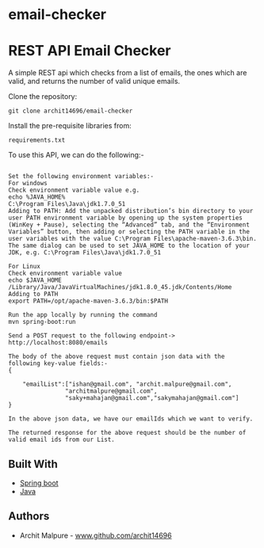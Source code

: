 # email-checker
# REST API Email Checker

A simple REST api which checks from a list of emails, the ones which are valid, and returns the number of valid unique emails.

Clone the repository:

```
git clone archit14696/email-checker

```

Install the pre-requisite libraries from:

```
requirements.txt
```

To use this API, we can do the following:-

```

Set the following environment variables:-
For windows
Check environment variable value e.g.
echo %JAVA_HOME% 
C:\Program Files\Java\jdk1.7.0_51
Adding to PATH: Add the unpacked distribution’s bin directory to your user PATH environment variable by opening up the system properties (WinKey + Pause), selecting the “Advanced” tab, and the “Environment Variables” button, then adding or selecting the PATH variable in the user variables with the value C:\Program Files\apache-maven-3.6.3\bin. The same dialog can be used to set JAVA_HOME to the location of your JDK, e.g. C:\Program Files\Java\jdk1.7.0_51

For Linux
Check environment variable value
echo $JAVA_HOME
/Library/Java/JavaVirtualMachines/jdk1.8.0_45.jdk/Contents/Home
Adding to PATH
export PATH=/opt/apache-maven-3.6.3/bin:$PATH

Run the app locally by running the command 
mvn spring-boot:run

Send a POST request to the following endpoint->
http://localhost:8080/emails

The body of the above request must contain json data with the following key-value fields:-
{

	"emailList":["ishan@gmail.com", "archit.malpure@gmail.com",
                "architmalpure@gmail.com",
                "saky+mahajan@gmail.com","sakymahajan@gmail.com"]
}

In the above json data, we have our emailIds which we want to verify.

The returned response for the above request should be the number of valid email ids from our List.

```

## Built With

* [Spring boot](https://start.spring.io)
* [Java](https://www.java.com/en/)

## Authors

* Archit Malpure - www.github.com/archit14696
